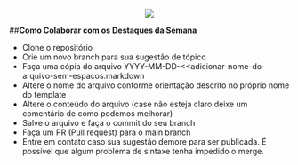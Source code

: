 <p align="center"><img src="https://destaque.srebrasil.com/assets/destaques.gif"></p>

##**Como Colaborar com os Destaques da Semana**

- Clone o repositório
- Crie um novo branch para sua sugestão de tópico
- Faça uma cópia do arquivo YYYY-MM-DD-<<adicionar-nome-do-arquivo-sem-espacos.markdown
- Altere o nome do arquivo conforme orientação descrito no próprio nome do template
- Altere o conteúdo do arquivo (case não esteja claro deixe um comentário de como podemos melhorar)
- Salve o arquivo e faça o commit do seu branch
- Faça um PR (Pull request) para o main branch
- Entre em contato caso sua sugestão demore para ser publicada. É possível que algum problema de sintaxe tenha impedido o merge.